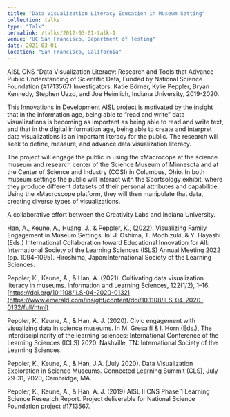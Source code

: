 ```yaml
---
title: "Data Visualization Literacy Education in Museum Setting"
collection: talks
type: "Talk"
permalink: /talks/2012-03-01-talk-1
venue: "UC San Francisco, Department of Testing"
date: 2021-03-01
location: "San Francisco, California"
---
```


AISL CNS “Data Visualization Literacy: Research and Tools that Advance
Public Understanding of Scientific Data, Funded by National Science
Foundation (#1713567) 
Investigators: Katie Börner, Kylie Peppler, Bryan Kennedy, Stephen Uzzo, and Joe
Heimlich, Indiana University, 2019-2020.

This Innovations in Development AISL project is motivated by the insight that in the information age, being able to “read and write” data visualizations is becoming as important as being able to read and write text, and that in the digital information age, being able to create and interpret data visualizations is an important literacy for the public. The research will seek to define, measure, and advance data visualization literacy.

The project will engage the public in using the xMacrocope at the science museum and research center of the Science Museum of Minnesota and at the Center of Science and Industry (COSI) in Columbus, Ohio. In both museum settings the public will interact with the Sportsology exhibit, where they produce different datasets of their personal attributes and capabilitie. Using the xMacroscope platform, they will then manipulate that data, creating diverse types of visualizations.

A collaborative effort between the Creativity Labs and Indiana University.

Han, A., Keune, A., Huang, J., & Peppler, K., (2022). Visualizing Family Engagement in
Museum Settings. In: J. Oshima, T. Mochizuki, & Y. Hayashi (Eds.) International
Collaboration toward Educational Innovation for All: International Society of the
Learning Sciences (ISLS) Annual Meeting 2022 (pp. 1094-1095). Hiroshima, Japan:International Society of the Learning Sciences. 

Peppler, K., Keune, A., & Han, A. (2021). Cultivating data visualization literacy in
museums. Information and Learning Sciences, 122(1/2), 1–16.
[https://doi.org/10.1108/ILS-04-2020-0132](https://www.emerald.com/insight/content/doi/10.1108/ILS-04-2020-0132/full/html)  

Peppler, K., Keune, A., & Han, A. J. (2020). Civic engagement with visualizing
data in science museums. In M. Gresalfi & I. Horn (Eds.), The interdisciplinarity	of the
learning sciences: International Conference of the Learning Sciences
(ICLS) 2020. Nashville, TN: International Society of the Learning Sciences.

Peppler, K., Keune, A., & Han, J.A. (July 2020). Data Visualization Exploration in
Science Museums. Connected Learning Summit (CLS), July 29-31, 2020,
Cambridge, MA.

Peppler, K., Keune, A., & Han, A. J. (2019) AISL II CNS Phase 1 Learning
Science Research Report. Project deliverable for National Science Foundation
project #1713567.


